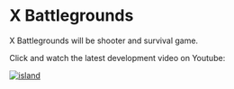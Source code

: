# X Battlegrounds 

X Battlegrounds will be shooter and survival game. 

Click and watch the latest development video on Youtube:

[![island](https://img.youtube.com/vi/Vmtt8tNdohY/0.jpg)](https://www.youtube.com/watch?v=Vmtt8tNdohY)
